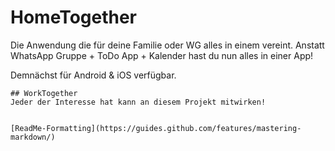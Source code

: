 # HomeTogether
Die Anwendung die für deine Familie oder WG alles in einem vereint. Anstatt WhatsApp Gruppe + ToDo App + Kalender hast du nun alles in einer App!

Demnächst für Android & iOS verfügbar.
```
## WorkTogether
Jeder der Interesse hat kann an diesem Projekt mitwirken!


[ReadMe-Formatting](https://guides.github.com/features/mastering-markdown/)
